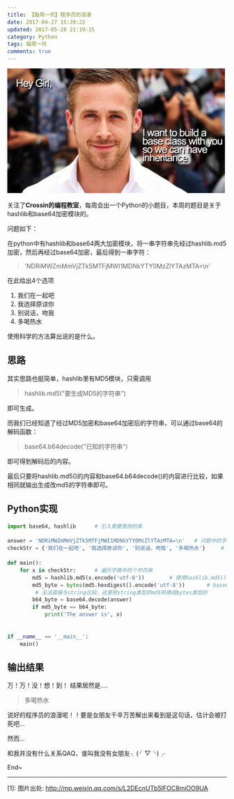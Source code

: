 ```yaml
---
title: 【每周一坑】程序员的浪漫
date: 2017-04-27 15:39:22
updated: 2017-05-28 21:19:15
category: Python
tags: 每周一坑
comments: true
---
```


![wordcloud](/images/imagesource/17-04-27.jpg )

关注了**Crossin的编程教室**，每周会出一个Python的小题目，本周的题目是关于hashlib和base64加密模块的。

问题如下：

在python中有hashlib和base64两大加密模块，将一串字符串先经过hashlib.md5加密，然后再经过base64加密，最后得到一串字符：
> 'NDRiMWZmMmVjZTk5MTFjMWI1MDNkYTY0MzZlYTAzMTA=\n'

在此给出4个选项

1. 我们在一起吧
2. 我选择原谅你
3. 别说话，吻我
4. 多喝热水

使用科学的方法算出说的是什么。
<!--more-->

## 思路

其实思路也挺简单，hashlib里有MD5模块，只需调用
>hashlib.md5("要生成MD5的字符串")

即可生成。

而我们已经知道了经过MD5加密和base64加密后的字符串，可以通过base64的解码函数：
>base64.b64decode("已知的字符串")

即可得到解码后的内容。


最后只要将hashlib.md5()的内容和base64.b64decode()的内容进行比较，如果相同就输出生成改md5的字符串即可。

## Python实现

``` python
import base64, hashlib      # 引入需要使用的库

answer = 'NDRiMWZmMmVjZTk5MTFjMWI1MDNkYTY0MzZlYTAzMTA=\n'   # 问题中的字符串
checkStr = {'我们在一起吧', '我选择原谅你', '别说话，吻我', '多喝热水'}     # 将选项存入字典，后面使用

def main():
    for x in checkStr:      # 遍历字典中的个字符串
        md5 = hashlib.md5(x.encode('utf-8'))        # 使用hashlib.md5()进行编码
        md5_byte = bytes(md5.hexdigest().encode('utf-8'))       # base64.decode()得到的是bytes类型的，
		 # 无法直接与string比较，这里把string类型的md5转换成bytes类型的
        b64_byte = base64.decode(answer)
        if md5_byte == b64_byte:
            print('The answer is', x)
            

if __name__ == '__main__':
    main()

```

## 输出结果

万！万！没！想！到！ 结果居然是....

> 多喝热水

说好的程序员的浪漫呢！！要是女朋友千辛万苦解出来看到是这句话，估计会被打死吧...

然而...







和我并没有什么关系QAQ，谁叫我没有女朋友╮(╯▽╰)╭



End~

---
[1]: 图片出处: http://mp.weixin.qq.com/s/L2DEcnUTb5IFOC8miOO9UA

